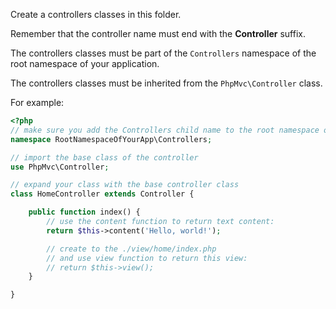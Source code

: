 Create a controllers classes in this folder.

Remember that the controller name must end with the **Controller** suffix.

The controllers classes must be part of the `Controllers` namespace of the root namespace of your application.

The controllers classes must be inherited from the `PhpMvc\Controller` class.

For example:

```php
<?php
// make sure you add the Controllers child name to the root namespace of your application
namespace RootNamespaceOfYourApp\Controllers;

// import the base class of the controller
use PhpMvc\Controller;

// expand your class with the base controller class
class HomeController extends Controller {

    public function index() {
        // use the content function to return text content:
        return $this->content('Hello, world!');

        // create to the ./view/home/index.php
        // and use view function to return this view:
        // return $this->view();
    }

}
```